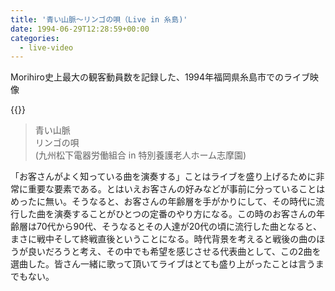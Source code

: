 ```yaml
---
title: '青い山脈～リンゴの唄（Live in 糸島)'
date: 1994-06-29T12:28:59+00:00
categories:
  - live-video
---
```


Morihiro史上最大の観客動員数を記録した、1994年福岡県糸島市でのライブ映像  
<!--more-->

{{<youtube vNSVt5_Z9VI>}}

>青い山脈  
>リンゴの唄  
>(九州松下電器労働組合 in 特別養護老人ホーム志摩園)

「お客さんがよく知っている曲を演奏する」ことはライブを盛り上げるために非常に重要な要素である。とはいえお客さんの好みなどが事前に分っていることはめったに無い。そうなると、お客さんの年齢層を手がかりにして、その時代に流行した曲を演奏することがひとつの定番のやり方になる。この時のお客さんの年齢層は70代から90代、そうなるとその人達が20代の頃に流行した曲となると、まさに戦中そして終戦直後ということになる。時代背景を考えると戦後の曲のほうが良いだろうと考え、その中でも希望を感じさせる代表曲として、この2曲を選曲した。皆さん一緒に歌って頂いてライブはとても盛り上がったことは言うまでもない。
